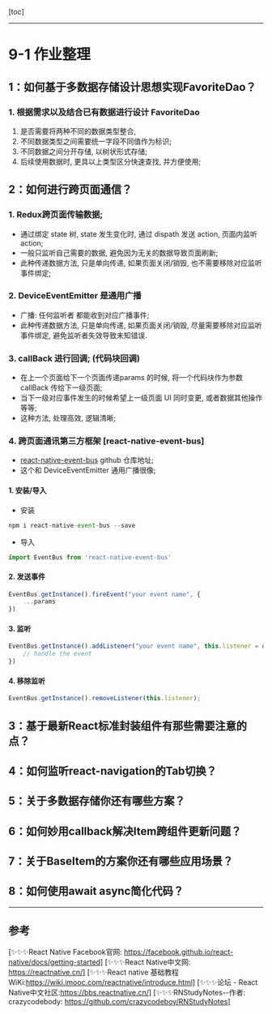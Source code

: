 [toc]

---

# 9-1 作业整理

## 1：如何基于多数据存储设计思想实现FavoriteDao？

### 1. 根据需求以及结合已有数据进行设计 FavoriteDao
1. 是否需要将两种不同的数据类型整合,
2. 不同数据类型之间需要统一字段不同值作为标识;
3. 不同数据之间分开存储, 以树状形式存储;
4. 后续使用数据时, 更具以上类型区分快速查找, 并方便使用;

## 2：如何进行跨页面通信？

### 1. Redux跨页面传输数据;

- 通过绑定 state 树,  state 发生变化时, 通过 dispath 发送 action, 页面内监听 action;
- 一般只监听自己需要的数据, 避免因为无关的数据导致页面刷新;
- 此种传递数据方法, 只是单向传递, 如果页面关闭/销毁, 也不需要移除对应监听事件绑定;

### 2. DeviceEventEmitter 是通用广播

- 广播: 任何监听者 都能收到对应广播事件;
- 此种传递数据方法, 只是单向传递, 如果页面关闭/销毁, 尽量需要移除对应监听事件绑定, 避免监听者失效导致未知错误.

### 3. callBack 进行回调; (代码块回调)

- 在上一个页面给下一个页面传递params 的时候, 将一个代码块作为参数 callBack 传给下一级页面;
- 当下一级对应事件发生的时候希望上一级页面 UI 同时变更, 或者数据其他操作等等;
- 这种方法, 处理高效, 逻辑清晰;

### 4. 跨页面通讯第三方框架 [react-native-event-bus]

- [react-native-event-bus](https://github.com/crazycodeboy/react-native-event-bus) github 仓库地址;
- 这个和 DeviceEventEmitter 通用广播很像;

#### 1. 安装/导入

- 安装

```jsx
npm i react-native-event-bus --save
```

- 导入

```jsx
import EventBus from 'react-native-event-bus'
```

#### 2. 发送事件

```jsx
EventBus.getInstance().fireEvent("your event name", {
    ...params
})
```

#### 3. 监听

```jsx
EventBus.getInstance().addListener("your event name", this.listener = data => {
	// handle the event
})
```

#### 4. 移除监听

```jsx
EventBus.getInstance().removeListener(this.listener);
```


## 3：基于最新React标准封装组件有那些需要注意的点？

## 4：如何监听react-navigation的Tab切换？

## 5：关于多数据存储你还有哪些方案？

## 6：如何妙用callback解决Item跨组件更新问题？

## 7：关于BaseItem的方案你还有哪些应用场景？

## 8：如何使用await async简化代码？

---

## 参考

[✨✨✨React Native Facebook官网: https://facebook.github.io/react-native/docs/getting-started]
[✨✨✨React Native中文网: https://reactnative.cn/]
[✨✨✨React native 基础教程WiKi:https://wiki.imooc.com/reactnative/introduce.html]
[✨✨✨论坛 - React Native中文社区:https://bbs.reactnative.cn/]
[✨✨✨RNStudyNotes--作者: crazycodebody: https://github.com/crazycodeboy/RNStudyNotes]



